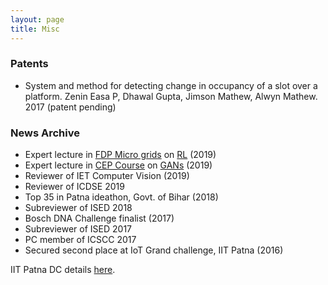 ```yaml
---
layout: page
title: Misc
---
```


### Patents

* System and method for detecting change in occupancy of a slot over a 
platform. Zenin Easa P, Dhawal Gupta, Jimson Mathew, Alwyn Mathew. 2017 
(patent pending)


### News Archive

* Expert lecture in [FDP Micro grids](https://sites.google.com/view/faculty-development-programiit/Introduction) on [RL](teaching) (2019)
* Expert lecture in [CEP Course](http://www.iitp.ac.in/cep/course.html) on [GANs](teaching) (2019)
* Reviewer of IET Computer Vision (2019)
* Reviewer of ICDSE 2019
* Top 35 in Patna ideathon, Govt. of Bihar (2018)
* Subreviewer of ISED 2018
* Bosch DNA Challenge finalist (2017)
* Subreviewer of ISED 2017
* PC member of ICSCC 2017
* Secured second place at IoT Grand challenge, IIT Patna (2016)

IIT Patna DC details [here](misc/dciitp).